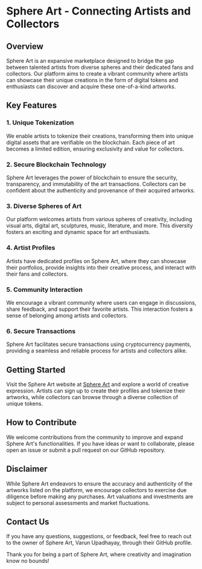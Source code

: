 # Sphere Art - Connecting Artists and Collectors

## Overview
Sphere Art is an expansive marketplace designed to bridge the gap between talented artists from diverse spheres and their dedicated fans and collectors. Our platform aims to create a vibrant community where artists can showcase their unique creations in the form of digital tokens and enthusiasts can discover and acquire these one-of-a-kind artworks.

## Key Features

### 1. Unique Tokenization

We enable artists to tokenize their creations, transforming them into unique digital assets that are verifiable on the blockchain. Each piece of art becomes a limited edition, ensuring exclusivity and value for collectors.

### 2. Secure Blockchain Technology

Sphere Art leverages the power of blockchain to ensure the security, transparency, and immutability of the art transactions. Collectors can be confident about the authenticity and provenance of their acquired artworks.

### 3. Diverse Spheres of Art

Our platform welcomes artists from various spheres of creativity, including visual arts, digital art, sculptures, music, literature, and more. This diversity fosters an exciting and dynamic space for art enthusiasts.

### 4. Artist Profiles

Artists have dedicated profiles on Sphere Art, where they can showcase their portfolios, provide insights into their creative process, and interact with their fans and collectors.

### 5. Community Interaction

We encourage a vibrant community where users can engage in discussions, share feedback, and support their favorite artists. This interaction fosters a sense of belonging among artists and collectors.

### 6. Secure Transactions

Sphere Art facilitates secure transactions using cryptocurrency payments, providing a seamless and reliable process for artists and collectors alike.

## Getting Started

Visit the Sphere Art website at [Sphere Art](https://varunupadhayay.github.io/SphereArt/) and explore a world of creative expression. Artists can sign up to create their profiles and tokenize their artworks, while collectors can browse through a diverse collection of unique tokens.

## How to Contribute

We welcome contributions from the community to improve and expand Sphere Art's functionalities. If you have ideas or want to collaborate, please open an issue or submit a pull request on our GitHub repository.

## Disclaimer

While Sphere Art endeavors to ensure the accuracy and authenticity of the artworks listed on the platform, we encourage collectors to exercise due diligence before making any purchases. Art valuations and investments are subject to personal assessments and market fluctuations.

## Contact Us

If you have any questions, suggestions, or feedback, feel free to reach out to the owner of Sphere Art, Varun Upadhayay, through their GitHub profile.

Thank you for being a part of Sphere Art, where creativity and imagination know no bounds!






